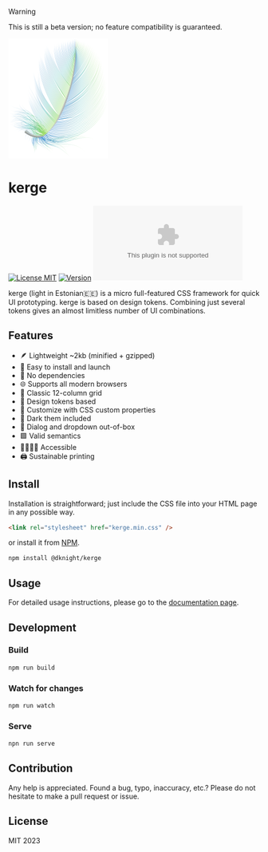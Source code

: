 > [!WARNING]
> This is still a beta version; no feature compatibility is guaranteed.

![kerge](https://github.com/dknight/kerge/blob/main/docs/assets/img/feather.png?raw=true)

# kerge

[![License MIT](https://img.shields.io/npm/l/@dknight/kerge)](https://github.com/dknight/kerge/blob/main/LICENSE)
[![Version](https://img.shields.io/npm/v/@dknight/kerge)](https://www.npmjs.com/package/@dknight/kerge)
[![Size](https://img.shields.io/github/size/dknight/kerge/dist/kerge.min.css.gz)](https://github.com/dknight/kerge/blob/main/dist/kerge.min.css.gz)

kerge (light in Estonian🇪🇪) is a micro full-featured CSS framework for quick UI prototyping. kerge is based on design tokens. Combining just several tokens gives an almost limitless number of UI combinations.

## Features

- 🪶 Lightweight ~2kb (minified + gzipped)
- 🚀 Easy to install and launch
- 🚂 No dependencies
- 🌐 Supports all modern browsers
- 📐 Classic 12-column grid
- 🧱 Design tokens based
- 🔩 Customize with CSS custom properties
- 🌙 Dark them included
- 💬 Dialog and dropdown out-of-box
- 🟩 Valid semantics
- 👨‍👩‍👦‍👦 Accessible
- 🖨️ Sustainable printing

## Install

Installation is straightforward; just include the CSS file into your HTML page in any possible way.

```html
<link rel="stylesheet" href="kerge.min.css" />
```

or install it from <a href="https://www.npmjs.com/package/kerge">NPM</a>.

```sh
npm install @dknight/kerge
```

## Usage

For detailed usage instructions, please go to the [documentation page](https://www.whoop.ee/kerge).

## Development

### Build

```sh
npm run build
```

### Watch for changes

```sh
npm run watch
```

### Serve

```sh
npn run serve
```

## Contribution

Any help is appreciated. Found a bug, typo, inaccuracy, etc.? Please do not hesitate to make a pull request or issue.

## License

MIT 2023

